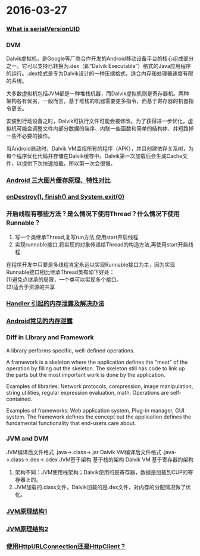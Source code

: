 # 2016-03-27

### [What is serialVersionUID](http://blog.csdn.net/fbysss/article/details/5844478)

### DVM
Dalvik虚拟机，是Google等厂商合作开发的Android移动设备平台的核心组成部分之一。它可以支持已转换为.dex（即“Dalvik Executable”）格式的Java应用程序的运行。.dex格式是专为Dalvik设计的一种压缩格式，适合内存和处理器速度有限的系统。

大多数虚拟机包括JVM都是一种堆栈机器，而Dalvik虚拟机则是寄存器机。两种架构各有优劣，一般而言，基于堆栈的机器需要更多指令，而基于寄存器的机器指令更长。

安装到行动设备之时，Dalvik可执行文件可能会被修改。为了获得进一步优化，虚拟机可能会调整文件内部分数据的端序、内联一些函数和简单的结构体、并短路掉一些不必要的操作。

当Android启动时，Dalvik VM监视所有的程序（APK），并且创建依存关系树，为每个程序优化代码并存储在Dalvik缓存中。Dalvik第一次加载后会生成Cache文件，以提供下次快速加载，所以第一次会很慢。

### [Android 三大图片缓存原理、特性对比](http://www.trinea.cn/android/android-image-cache-compare/)

### [onDestroy(), finish() and System.exit(0)](http://blog.csdn.net/yelangjueqi/article/details/9466347)

### 开启线程有哪些方法？是么情况下使用Thread？什么情况下使用Runnable？
1.	写一个类继承Thread,复写run方法,使用start开启线程.  
2.	实现runnable接口,将实现的对象传递给Thread的构造方法,再使用start开启线程.

在程序开发中只要是多线程肯定永远以实现Runnable接口为主，因为实现Runnable接口相比继承Thread类有如下好处：  
(1)避免点继承的局限，一个类可以实现多个接口。  
(2)适合于资源的共享


### [Handler 引起的内存泄露及解决办法](http://blog.csdn.net/krislight/article/details/9391403)

### [Android常见的内存泄露](http://hanhailong.com/2015/12/27/Android%E6%80%A7%E8%83%BD%E4%BC%98%E5%8C%96%E4%B9%8B%E5%B8%B8%E8%A7%81%E7%9A%84%E5%86%85%E5%AD%98%E6%B3%84%E6%BC%8F/)

### Diff in Library and Framework
A library performs specific, well-defined operations.

A framework is a skeleton where the application defines the "meat" of the operation by filling out the skeleton. The skeleton still has code to link up the parts but the most important work is done by the application.

Examples of libraries: Network protocols, compression, image manipulation, string utilities, regular expression evaluation, math. Operations are self-contained.

Examples of frameworks: Web application system, Plug-in manager, GUI system. The framework defines the concept but the application defines the fundamental functionality that end-users care about.

### JVM and DVM
JVM编译后文件格式	.java->.class->.jar	
Dalvik VM编译后文件格式 .java->.class->.dex->.odex
JVM基于架构	基于栈的架构
Dalvik VM 基于寄存器的架构 

1.	架构不同：JVM使用栈架构；Dalvik使用的是寄存器，数据是加载到CUP的寄存器上的。  
2.	JVM加载的.class文件，Dalvik加载的是.dex文件，对内存的分配情况做了优化。

### [JVM原理结构1](http://blog.csdn.net/u011936381/article/details/16889373)
### [JVM原理结构2](https://segmentfault.com/a/1190000002579346)

### [使用HttpURLConnection还是HttpClient？](http://blog.csdn.net/guolin_blog/article/details/12452307)

### []()

### []()

### []()

### []()

### []()

### []()

### []()

### []()

### []()

### []()

### []()

### []()

### []()
